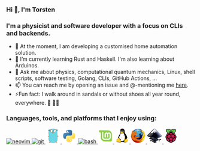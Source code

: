 ### Hi 👋, I'm Torsten

### I'm a physicist and software developer with a focus on CLIs and backends.

- 🔭 At the moment, I am developing a customised home automation solution.
- 🌱 I’m currently learning Rust and Haskell. I'm also learning about
  Arduinos.
- 💬 Ask me about physics, computational quantum mechanics, Linux, shell
  scripts, software testing, Golang, CLIs, GitHub Actions, ...
- 📫 You can reach me by opening an issue and @-mentioning me
  [here](https://github.com/razziel89/razziel89/issues).
- ⚡Fun fact: I walk around in sandals or without shoes all year round,
  everywhere. 👣 🦶🦶

### Languages, tools, and platforms that I enjoy using:

<p align="left"> 

<a href="https://neovim.io/" target="_blank" rel="noreferrer"> 
<img src="https://upload.wikimedia.org/wikipedia/commons/3/3a/Neovim-mark.svg" alt="neovim" width="40" height="40"/> 
</a> 

<a href="https://git-scm.com/" target="_blank" rel="noreferrer"> 
<img src="https://www.vectorlogo.zone/logos/git-scm/git-scm-icon.svg" alt="git" width="40" height="40"/> 
</a> 

<a href="https://golang.org" target="_blank" rel="noreferrer"> 
<img src="https://raw.githubusercontent.com/devicons/devicon/master/icons/go/go-original.svg" alt="golang" width="40" height="40"/> 
</a> 

<a href="https://www.python.org/" target="_blank" rel="noreferrer"> 
<img src="https://raw.githubusercontent.com/devicons/devicon/master/icons/python/python-original.svg" alt="python" width="40" height="40"/> 
</a> 

<a href="https://www.gnu.org/software/bash/" target="_blank" rel="noreferrer"> 
<img src="https://www.vectorlogo.zone/logos/gnu_bash/gnu_bash-icon.svg" alt="bash" width="40" height="40"/> 
</a> 

<a href="https://linuxmint.com/" target="_blank" rel="noreferrer"> 
<img src="https://raw.githubusercontent.com/linuxmint/brand-logo/master/leaf.svg" alt="mint" width="40" height="40"/> 
</a> 

<a href="https://www.linux.org/" target="_blank" rel="noreferrer"> 
<img src="https://raw.githubusercontent.com/devicons/devicon/master/icons/linux/linux-original.svg" alt="linux" width="40" height="40"/> 
</a> 

<a href="https://www.mozilla.org/en-US/firefox/" target="_blank" rel="noreferrer"> 
<img src="https://raw.githubusercontent.com/devicons/devicon/master/icons/firefox/firefox-original.svg" alt="firefox" width="40" height="40"/> 
</a> 

<a href="https://inkscape.org/" target="_blank" rel="noreferrer"> 
<img src="https://raw.githubusercontent.com/devicons/devicon/master/icons/inkscape/inkscape-original.svg" alt="inkscape" width="40" height="40"/> 
</a> 

<a href="https://www.raspberrypi.com/" target="_blank" rel="noreferrer"> 
<img src="https://raw.githubusercontent.com/devicons/devicon/master/icons/raspberrypi/raspberrypi-original.svg" alt="raspi" width="40" height="40"/> 
</a> 

</p>
